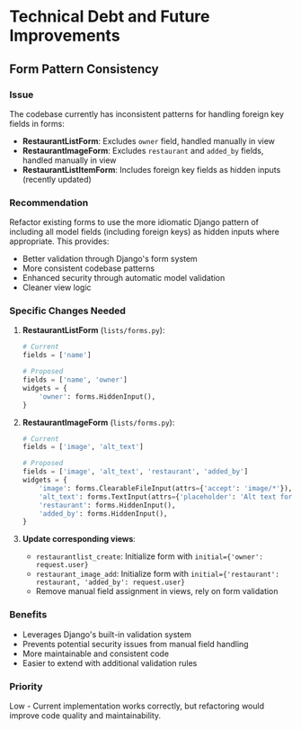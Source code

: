# Technical Debt and Future Improvements

## Form Pattern Consistency

### Issue
The codebase currently has inconsistent patterns for handling foreign key fields in forms:

- **RestaurantListForm**: Excludes `owner` field, handled manually in view
- **RestaurantImageForm**: Excludes `restaurant` and `added_by` fields, handled manually in view  
- **RestaurantListItemForm**: Includes foreign key fields as hidden inputs (recently updated)

### Recommendation
Refactor existing forms to use the more idiomatic Django pattern of including all model fields (including foreign keys) as hidden inputs where appropriate. This provides:

- Better validation through Django's form system
- More consistent codebase patterns
- Enhanced security through automatic model validation
- Cleaner view logic

### Specific Changes Needed

1. **RestaurantListForm** (`lists/forms.py`):
   ```python
   # Current
   fields = ['name']
   
   # Proposed
   fields = ['name', 'owner']
   widgets = {
       'owner': forms.HiddenInput(),
   }
   ```

2. **RestaurantImageForm** (`lists/forms.py`):
   ```python
   # Current  
   fields = ['image', 'alt_text']
   
   # Proposed
   fields = ['image', 'alt_text', 'restaurant', 'added_by']
   widgets = {
       'image': forms.ClearableFileInput(attrs={'accept': 'image/*'}),
       'alt_text': forms.TextInput(attrs={'placeholder': 'Alt text for accessibility...'}),
       'restaurant': forms.HiddenInput(),
       'added_by': forms.HiddenInput(),
   }
   ```

3. **Update corresponding views**:
   - `restaurantlist_create`: Initialize form with `initial={'owner': request.user}`
   - `restaurant_image_add`: Initialize form with `initial={'restaurant': restaurant, 'added_by': request.user}`
   - Remove manual field assignment in views, rely on form validation

### Benefits
- Leverages Django's built-in validation system
- Prevents potential security issues from manual field handling
- More maintainable and consistent code
- Easier to extend with additional validation rules

### Priority
Low - Current implementation works correctly, but refactoring would improve code quality and maintainability.